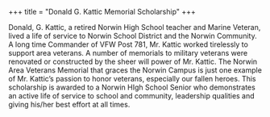 +++
title = "Donald G. Kattic Memorial Scholarship"
+++

Donald, G. Kattic, a retired Norwin High School teacher and Marine Veteran, lived a life of service to Norwin School District and the Norwin Community. A long time Commander of VFW Post 781, Mr. Kattic worked tirelessly to support area veterans. A number of memorials to military veterans were renovated or constructed by the sheer will power of Mr. Kattic. The Norwin Area Veterans Memorial that graces the Norwin Campus is just one example of Mr. Kattic’s passion to honor veterans, especially our fallen heroes. This scholarship is awarded to a Norwin HIgh School Senior who demonstrates an active life of service to school and community, leadership qualities and giving his/her best effort at all times.
